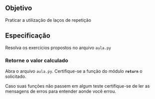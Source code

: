 ## Objetivo

Praticar a utilização de laços de repetição

## Especificação

Resolva os exercícios propostos no arquivo `aula.py`

### Retorne o valor calculado

Abra o arquivo `aula.py`. Certifique-se a função do módulo **`return`** o solicitado.

Caso suas funções não passem em algum teste certifique-se de ler as mensagens de erros para entender aonde você errou.
